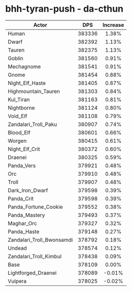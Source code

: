 # bhh-tyran-push - da-cthun
| Actor | DPS | Increase |
|---|:---:|:---:|
|Human|383336|1.38%|
|Dwarf|382392|1.13%|
|Tauren|382375|1.13%|
|Goblin|381560|0.91%|
|Mechagnome|381541|0.91%|
|Gnome|381454|0.88%|
|Night_Elf_Haste|381405|0.87%|
|Highmountain_Tauren|381303|0.84%|
|Kul_Tiran|381163|0.81%|
|Nightborne|381124|0.80%|
|Void_Elf|381108|0.79%|
|Zandalari_Troll_Paku|380907|0.74%|
|Blood_Elf|380601|0.66%|
|Worgen|380415|0.61%|
|Night_Elf_Crit|380372|0.60%|
|Draenei|380325|0.59%|
|Panda_Vers|379921|0.48%|
|Orc|379910|0.48%|
|Troll|379907|0.48%|
|Dark_Iron_Dwarf|379598|0.39%|
|Panda_Crit|379598|0.39%|
|Panda_Fortune_Cookie|379552|0.38%|
|Panda_Mastery|379493|0.37%|
|Maghar_Orc|379327|0.32%|
|Panda_Haste|379148|0.27%|
|Zandalari_Troll_Bwonsamdi|378792|0.18%|
|Undead|378574|0.12%|
|Zandalari_Troll_Kimbul|378438|0.09%|
|Base|378109|0.00%|
|Lightforged_Draenei|378089|-0.01%|
|Vulpera|378025|-0.02%|
